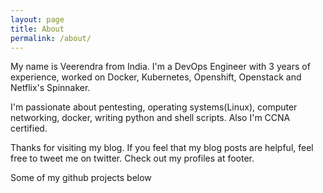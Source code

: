 ```yaml
---
layout: page
title: About
permalink: /about/
---
```


My name is Veerendra from India. I'm a DevOps Engineer with 3 years of experience, worked on Docker, Kubernetes, Openshift, Openstack and Netflix's Spinnaker.

I'm passionate about pentesting, operating systems(Linux), computer networking, docker, writing python and shell scripts. Also I'm CCNA certified.

Thanks for visiting my blog. If you feel that my blog posts are helpful, feel free to tweet me on twitter. Check out my profiles at footer.

Some of my github projects below
<div class="github-card" data-github="veerendra2/wifi-deauth-attack" data-width="350" data-height="" data-theme="default"></div>
<script src="//cdn.jsdelivr.net/github-cards/latest/widget.js"></script>

<div class="github-card" data-github="veerendra2/funmotd" data-width="350" data-height="" data-theme="default"></div>
<script src="//cdn.jsdelivr.net/github-cards/latest/widget.js"></script>

<div class="github-card" data-github="veerendra2/python-flask-mongodb-app" data-width="350" data-height="" data-theme="default"></div>
<script src="//cdn.jsdelivr.net/github-cards/latest/widget.js"></script>

<div class="github-card" data-github="veerendra2/prometheus-k8s-monitoring" data-width="350" data-height="" data-theme="default"></div>
<script src="//cdn.jsdelivr.net/github-cards/latest/widget.js"></script>

<div class="github-card" data-github="veerendra2/my-k8s-applications" data-width="350" data-height="" data-theme="default"></div>
<script src="//cdn.jsdelivr.net/github-cards/latest/widget.js"></script>

<div class="github-card" data-github="veerendra2/hex2RGB-flask-app" data-width="350" data-height="" data-theme="default"></div>
<script src="//cdn.jsdelivr.net/github-cards/latest/widget.js"></script>

<div class="github-card" data-github="veerendra2/searx-with-dnscrypt" data-width="350" data-height="" data-theme="default"></div>
<script src="//cdn.jsdelivr.net/github-cards/latest/widget.js"></script>

<div class="github-card" data-github="veerendra2/localhost-reboot-automation" data-width="350" data-height="" data-theme="default"></div>
<script src="//cdn.jsdelivr.net/github-cards/latest/widget.js"></script>

<div class="github-card" data-github="veerendra2/dotfiles" data-width="350" data-height="" data-theme="default"></div>
<script src="//cdn.jsdelivr.net/github-cards/latest/widget.js"></script>



